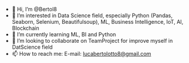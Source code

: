 - 👋 Hi, I’m @Bertol8
- 👀 I’m interested in Data Science field, especially Python (Pandas, Seaborn, Selenium, Beautifulsoup), ML, Business Intelligence, IoT, AI, Blockchain
- 🌱 I’m currently learning ML, BI and Python
- 💞️ I’m looking to collaborate on TeamProject for improve myself in DatScience field
- 📫 How to reach me:
                     E-mail: lucabertolotto8@gmail.com
<!---
Bertol8/Bertol8 is a ✨ special ✨ repository because its `README.md` (this file) appears on your GitHub profile.
You can click the Preview link to take a look at your changes.
--->
